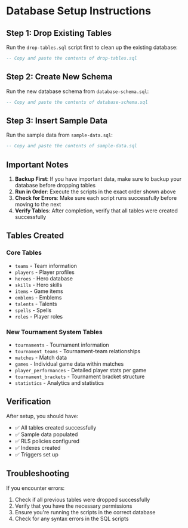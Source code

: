 # Database Setup Instructions

## Step 1: Drop Existing Tables

Run the `drop-tables.sql` script first to clean up the existing database:

```sql
-- Copy and paste the contents of drop-tables.sql
```

## Step 2: Create New Schema

Run the new database schema from `database-schema.sql`:

```sql
-- Copy and paste the contents of database-schema.sql
```

## Step 3: Insert Sample Data

Run the sample data from `sample-data.sql`:

```sql
-- Copy and paste the contents of sample-data.sql
```

## Important Notes

1. **Backup First**: If you have important data, make sure to backup your database before dropping tables
2. **Run in Order**: Execute the scripts in the exact order shown above
3. **Check for Errors**: Make sure each script runs successfully before moving to the next
4. **Verify Tables**: After completion, verify that all tables were created successfully

## Tables Created

### Core Tables
- `teams` - Team information
- `players` - Player profiles
- `heroes` - Hero database
- `skills` - Hero skills
- `items` - Game items
- `emblems` - Emblems
- `talents` - Talents
- `spells` - Spells
- `roles` - Player roles

### New Tournament System Tables
- `tournaments` - Tournament information
- `tournament_teams` - Tournament-team relationships
- `matches` - Match data
- `games` - Individual game data within matches
- `player_performances` - Detailed player stats per game
- `tournament_brackets` - Tournament bracket structure
- `statistics` - Analytics and statistics

## Verification

After setup, you should have:
- ✅ All tables created successfully
- ✅ Sample data populated
- ✅ RLS policies configured
- ✅ Indexes created
- ✅ Triggers set up

## Troubleshooting

If you encounter errors:
1. Check if all previous tables were dropped successfully
2. Verify that you have the necessary permissions
3. Ensure you're running the scripts in the correct database
4. Check for any syntax errors in the SQL scripts
